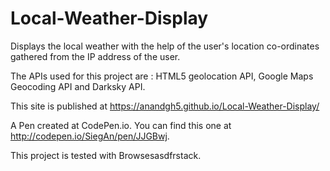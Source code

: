 # Local-Weather-Display
Displays the local weather with the help of the user's location co-ordinates gathered from the IP address of the user.

The APIs used for this project are : HTML5 geolocation API, Google Maps Geocoding API and Darksky API.

 This site is published at https://anandgh5.github.io/Local-Weather-Display/

A Pen created at CodePen.io. You can find this one at http://codepen.io/SiegAn/pen/JJGBwj.

 This project is tested with Browsesasdfrstack.
